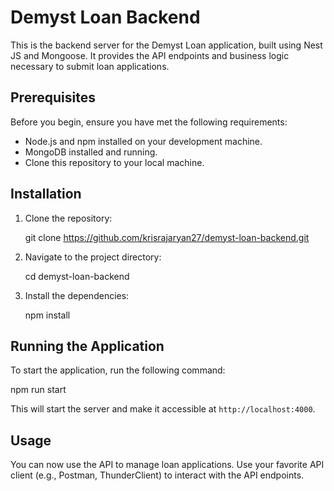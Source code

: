 # Demyst Loan Backend

This is the backend server for the Demyst Loan application, built using Nest JS and Mongoose. It provides the API endpoints and business logic necessary to submit loan applications.

## Prerequisites

Before you begin, ensure you have met the following requirements:

- Node.js and npm installed on your development machine.
- MongoDB installed and running.
- Clone this repository to your local machine.

## Installation

1. Clone the repository:

   git clone https://github.com/krisrajaryan27/demyst-loan-backend.git

2. Navigate to the project directory:

   cd demyst-loan-backend

3. Install the dependencies:

   npm install

## Running the Application

To start the application, run the following command:

npm run start

This will start the server and make it accessible at `http://localhost:4000`.

## Usage

You can now use the API to manage loan applications. Use your favorite API client (e.g., Postman, ThunderClient) to interact with the API endpoints.